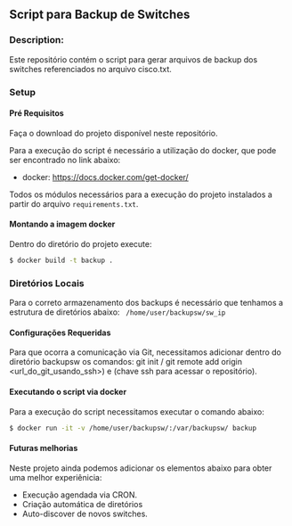 ## Script para Backup de Switches


### Description:

Este repositório contém o script para gerar arquivos de backup dos switches referenciados no arquivo cisco.txt.

### Setup

#### Pré Requisitos

Faça o download do projeto disponível neste repositório.

Para a execução do script é necessário a utilização do docker, que pode ser encontrado no link abaixo:

* docker: https://docs.docker.com/get-docker/


Todos os módulos necessários para a execução do projeto instalados a partir do arquivo `requirements.txt`.

#### Montando a imagem docker

Dentro do diretório do projeto execute:

```bash
$ docker build -t backup .
```


### Diretórios Locais

Para o correto armazenamento dos backups é necessário que tenhamos a estrutura de diretórios abaixo:
` /home/user/backupsw/sw_ip`

#### Configurações Requeridas

Para que ocorra a comunicação via Git, necessitamos adicionar dentro do diretório backupsw os comandos: git init / git remote add origin <url_do_git_usando_ssh>) e (chave ssh para acessar o repositório).

#### Executando o script via docker

Para a execução do script necessitamos executar o comando abaixo:
```bash
$ docker run -it -v /home/user/backupsw/:/var/backupsw/ backup
```

#### Futuras melhorias

Neste projeto ainda podemos adicionar os elementos abaixo para obter uma melhor experiênicia:

- Execução agendada via CRON.
- Criação automática de diretórios
- Auto-discover de novos switches.

    


 
    
    


    
    
    
   

